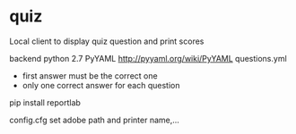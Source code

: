 quiz
====

Local client to display quiz question and print scores

backend
python 2.7
PyYAML http://pyyaml.org/wiki/PyYAML
questions.yml
- first answer must be the correct one
- only one correct answer for each question

pip install reportlab

config.cfg
set adobe path and printer name,...
